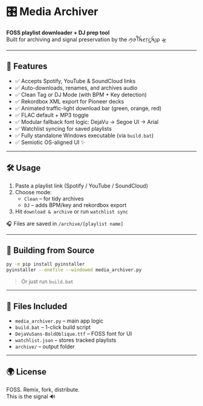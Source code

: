# 🎛️ Media Archiver

**FOSS playlist downloader + DJ prep tool**  
Built for archiving and signal preservation by the ꪑꪮꪻꫝꫀ᥅ᦓꫝ꠸ρ 🛸

---

## 🚀 Features

- ✅ Accepts Spotify, YouTube & SoundCloud links
- ✅ Auto-downloads, renames, and archives audio
- ✅ Clean Tag or DJ Mode (with BPM + Key detection)
- ✅ Rekordbox XML export for Pioneer decks
- ✅ Animated traffic-light download bar (green, orange, red)
- ✅ FLAC default + MP3 toggle
- ✅ Modular fallback font logic: DejaVu → Segoe UI → Arial
- ✅ Watchlist syncing for saved playlists
- ✅ Fully standalone Windows executable (via `build.bat`)
- ✅ Semiotic OS-aligned UI ✨️

---

## 🛠️ Usage

1. Paste a playlist link (Spotify / YouTube / SoundCloud)
2. Choose mode:
   - `Clean` – for tidy archives
   - `DJ` – adds BPM/key and rekordbox export
3. Hit `download & archive` or run `watchlist sync`

🎧 Files are saved in `/archive/[playlist name]`

---

## 🔨 Building from Source

```bash
py -m pip install pyinstaller
pyinstaller --onefile --windowed media_archiver.py
```

> Or just run `build.bat`

---

## 📂 Files Included

- `media_archiver.py` – main app logic
- `build.bat` – 1-click build script
- `DejaVuSans-BoldOblique.ttf` – FOSS font for UI
- `watchlist.json` – stores tracked playlists
- `archive/` – output folder

---

## 🌍 License

FOSS. Remix, fork, distribute.  
This is the signal 🔊  
